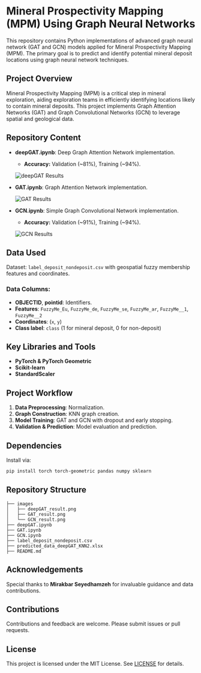 # Mineral Prospectivity Mapping (MPM) Using Graph Neural Networks

This repository contains Python implementations of advanced graph neural network (GAT and GCN) models applied for Mineral Prospectivity Mapping (MPM). The primary goal is to predict and identify potential mineral deposit locations using graph neural network techniques.

## Project Overview

Mineral Prospectivity Mapping (MPM) is a critical step in mineral exploration, aiding exploration teams in efficiently identifying locations likely to contain mineral deposits. This project implements Graph Attention Networks (GAT) and Graph Convolutional Networks (GCN) to leverage spatial and geological data.

## Repository Content

- **deepGAT.ipynb**: Deep Graph Attention Network implementation.
  - **Accuracy:** Validation (~81%), Training (~94%).

  ![deepGAT Results](images/deepGAT_result.png)

- **GAT.ipynb**: Graph Attention Network implementation.

  ![GAT Results](images/GAT_result.png)

- **GCN.ipynb**: Simple Graph Convolutional Network implementation.
  - **Accuracy:** Validation (~91%), Training (~94%).

  ![GCN Results](images/GCN_result.png)


## Data Used

Dataset: `label_deposit_nondeposit.csv` with geospatial fuzzy membership features and coordinates.

### Data Columns:
- **OBJECTID**, **pointid**: Identifiers.
- **Features**: `FuzzyMe_Eu`, `FuzzyMe_de`, `FuzzyMe_se`, `FuzzyMe_ar`, `FuzzyMe__1`, `FuzzyMe__2`
- **Coordinates**: (`x`, `y`)
- **Class label**: `class` (1 for mineral deposit, 0 for non-deposit)

## Key Libraries and Tools
- **PyTorch & PyTorch Geometric**
- **Scikit-learn**
- **StandardScaler**

## Project Workflow
1. **Data Preprocessing**: Normalization.
2. **Graph Construction**: KNN graph creation.
3. **Model Training**: GAT and GCN with dropout and early stopping.
4. **Validation & Prediction**: Model evaluation and prediction.

## Dependencies

Install via:
```bash
pip install torch torch-geometric pandas numpy sklearn
```

## Repository Structure
```
├── images
│   ├── deepGAT_result.png
│   ├── GAT_result.png
│   └── GCN_result.png
├── deepGAT.ipynb
├── GAT.ipynb
├── GCN.ipynb
├── label_deposit_nondeposit.csv
├── predicted_data_deepGAT_KNN2.xlsx
├── README.md
```

## Acknowledgements
Special thanks to **Mirakbar Seyedhamzeh** for invaluable guidance and data contributions.

## Contributions
Contributions and feedback are welcome. Please submit issues or pull requests.

## License
This project is licensed under the MIT License. See [LICENSE](LICENSE) for details.
